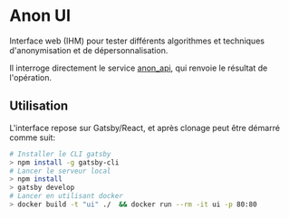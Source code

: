 # Anon UI
Interface web (IHM) pour tester différents algorithmes et techniques d'anonymisation et de dépersonnalisation.

Il interroge directement le service [anon_api](https://github.com/openjusticebe/anon_api), qui renvoie le résultat de l'opération.

## Utilisation
L'interface repose sur Gatsby/React, et après clonage peut être démarré comme suit:
```bash
# Installer le CLI gatsby
> npm install -g gatsby-cli
# Lancer le serveur local
> npm install
> gatsby develop
# Lancer en utilisant docker
> docker build -t "ui" ./  && docker run --rm -it ui -p 80:80
```
